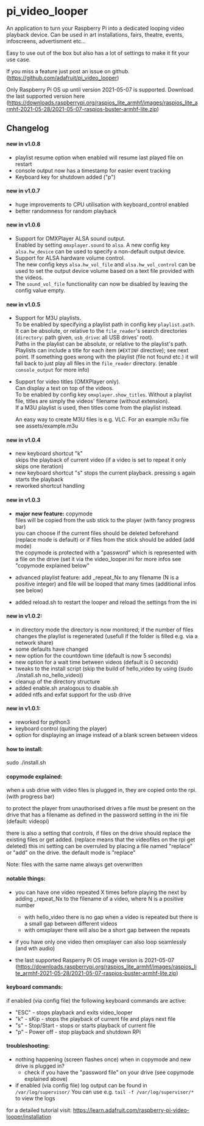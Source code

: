 # pi_video_looper
An application to turn your Raspberry Pi into a dedicated looping video playback device.
Can be used in art installations, fairs, theatre, events, infoscreens, advertisment etc...

Easy to use out of the box but also has a lot of settings to make it fit your use case.

If you miss a feature just post an issue on github. (https://github.com/adafruit/pi_video_looper)

Only Raspberry Pi OS up until version 2021-05-07 is supported.
Download the last supported version here (https://downloads.raspberrypi.org/raspios_lite_armhf/images/raspios_lite_armhf-2021-05-28/2021-05-07-raspios-buster-armhf-lite.zip)

## Changelog

#### new in v1.0.8
 - playlist resume option
   when enabled will resume last played file on restart
 - console output now has a timestamp for easier event tracking
 - Keyboard key for shutdown added ("p")

#### new in v1.0.7
 - huge improvements to CPU utilisation with keyboard_control enabled
 - better randomness for random playback

#### new in v1.0.6

 - Support for OMXPlayer ALSA sound output.  
   Enabled by setting `omxplayer.sound` to `alsa`. A new config key `alsa.hw_device` can be used to specify a non-default output device.
 - Support for ALSA hardware volume control.  
   The new config keys `alsa.hw_vol_file` and `alsa.hw_vol_control` can be used to set the output device volume based on a text file provided with the videos.
 - The `sound_vol_file` functionality can now be disabled by leaving the config value empty.

#### new in v1.0.5

 - Support for M3U playlists.  
   To be enabled by specifying a playlist path in config key `playlist.path`. It can be absolute, or relative to the `file_reader`'s search directories (`directory`: path given, `usb_drive`: all USB drives' root).  
   Paths in the playlist can be absolute, or relative to the playlist's path.  
   Playlists can include a title for each item (`#EXTINF` directive); see next point.
   If something goes wrong with the playlist (file not found etc.) it will fall back to just play all files in the `file_reader` directory. (enable `console_output` for more info)
 - Support for video titles (OMXPlayer only).  
   Can display a text on top of the videos.  
   To be enabled by config key `omxplayer.show_titles`.
   Without a playlist file, titles are simply the videos' filename (without extension).  
   If a M3U playlist is used, then titles come from the playlist instead.
   
   An easy way to create M3U files is e.g. VLC. For an example m3u file see assets/example.m3u

#### new in v1.0.4
 - new keyboard shortcut "k"  
   skips the playback of current video (if a video is set to repeat it only skips one iteration)
 - new keyboard shortcut "s"
   stops the current playback. pressing s again starts the playback
 - reworked shortcut handling 
 
#### new in v1.0.3
 - **major new feature:** copymode  
 files will be copied from the usb stick to the player (with fancy progress bar)  
 you can choose if the current files should be deleted beforehand (replace mode is default) 
 or if files from the stick should be added (add mode)  
 the copymode is protected with a "password" which is represented with a file on the drive (set it via the video_looper.ini
 for more infos see "copymode explained below" 
 
 - advanced playlist feature: add _repeat_Nx to any filename (N is a positive integer) and file will be looped that many times
  (additional infos see below)
 - added reload.sh to restart the looper and reload the settings from the ini

#### new in v1.0.2:
 - in directory mode the directory is now monitored;
   if the number of files changes the playlist is regenerated (usefull if the folder is filled e.g. via a network share)
 - some defaults have changed
 - new option for the countdown time (default is now 5 seconds)
 - new option for a wait time between videos (default is 0 seconds) 
 - tweaks to the install script (skip the build of hello_video by using (sudo ./install.sh no_hello_video))
 - cleanup of the directory structure
 - added enable.sh analogous to disable.sh
 - added ntfs and exfat support for the usb drive
  
#### new in v1.0.1:
 - reworked for python3
 - keyboard control (quiting the player)
 - option for displaying an image instead of a blank screen between videos
    
#### how to install:
sudo ./install.sh

#### copymode explained:
when a usb drive with video files is plugged in, they are copied onto the rpi. (with progress bar)

to protect the player from unauthorised drives a file must be present on the drive that has a filename 
as defined in the password setting in the ini file (default: videopi)

there is also a setting that controls, if files on the drive should replace the existing files or get added. (replace means that the videofiles on the rpi get deleted)
this ini setting can be overruled by placing a file named "replace" or "add" on the drive.
the default mode is "replace"

Note: files with the same name always get overwritten

#### notable things:
* you can have one video repeated X times before playing the next by adding _repeat_Nx to the filename of a video, where N is a positive number
    * with hello_video there is no gap when a video is repeated but there is a small gap between different videos
    * with omxplayer there will also be a short gap between the repeats
    
* if you have only one video then omxplayer can also loop seamlessly (and wth audio)
* the last supported Rasperry Pi OS image version is 2021-05-07 (https://downloads.raspberrypi.org/raspios_lite_armhf/images/raspios_lite_armhf-2021-05-28/2021-05-07-raspios-buster-armhf-lite.zip)

#### keyboard commands:
if enabled (via config file) the following keyboard commands are active:
* "ESC" - stops playback and exits video_looper
* "k" - sKip - stops the playback of current file and plays next file
* "s" - Stop/Start - stops or starts playback of current file
* "p" - Power off - stop playback and shutdown RPi

#### troubleshooting:
* nothing happening (screen flashes once) when in copymode and new drive is plugged in?
    * check if you have the "password file" on your drive (see copymode explained above)
* if enabled (via config file) log output can be found in `/var/log/supervisor/`
  You can use e.g. `tail -f /var/log/supervisor/*` to view the logs

for a detailed tutorial visit: https://learn.adafruit.com/raspberry-pi-video-looper/installation
